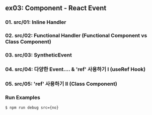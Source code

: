 ## ex03: Component - React Event

### 01. src/01: Inline Handler
### 02. src/02: Functional Handler (Functional Component vs Class Component)
### 03. src/03: SyntheticEvent
### 04. src/04: 다양한 Event.... & 'ref' 사용하기 I (useRef Hook)
### 05. src/05: 'ref' 사용하기 II (Class Component) 

### Run Examples
```bash
$ npm run debug src={no}
```